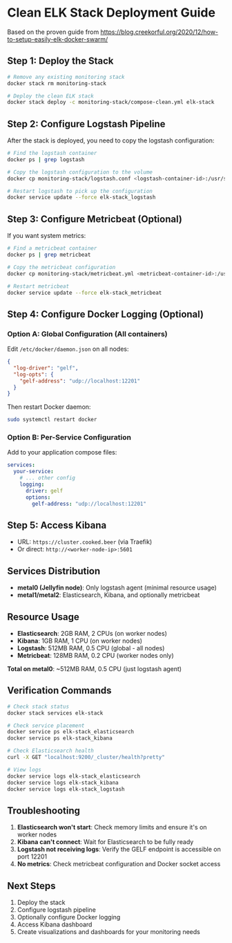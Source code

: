 # Clean ELK Stack Deployment Guide

Based on the proven guide from https://blog.creekorful.org/2020/12/how-to-setup-easily-elk-docker-swarm/

## Step 1: Deploy the Stack

```bash
# Remove any existing monitoring stack
docker stack rm monitoring-stack

# Deploy the clean ELK stack
docker stack deploy -c monitoring-stack/compose-clean.yml elk-stack
```

## Step 2: Configure Logstash Pipeline

After the stack is deployed, you need to copy the logstash configuration:

```bash
# Find the logstash container
docker ps | grep logstash

# Copy the logstash configuration to the volume
docker cp monitoring-stack/logstash.conf <logstash-container-id>:/usr/share/logstash/pipeline/logstash.conf

# Restart logstash to pick up the configuration
docker service update --force elk-stack_logstash
```

## Step 3: Configure Metricbeat (Optional)

If you want system metrics:

```bash
# Find a metricbeat container
docker ps | grep metricbeat

# Copy the metricbeat configuration
docker cp monitoring-stack/metricbeat.yml <metricbeat-container-id>:/usr/share/metricbeat/metricbeat.yml

# Restart metricbeat
docker service update --force elk-stack_metricbeat
```

## Step 4: Configure Docker Logging (Optional)

### Option A: Global Configuration (All containers)
Edit `/etc/docker/daemon.json` on all nodes:

```json
{
  "log-driver": "gelf",
  "log-opts": {
    "gelf-address": "udp://localhost:12201"
  }
}
```

Then restart Docker daemon:
```bash
sudo systemctl restart docker
```

### Option B: Per-Service Configuration
Add to your application compose files:

```yaml
services:
  your-service:
    # ... other config
    logging:
      driver: gelf
      options:
        gelf-address: "udp://localhost:12201"
```

## Step 5: Access Kibana

- URL: `https://cluster.cooked.beer` (via Traefik)
- Or direct: `http://<worker-node-ip>:5601`

## Services Distribution

- **metal0 (Jellyfin node)**: Only logstash agent (minimal resource usage)
- **metal1/metal2**: Elasticsearch, Kibana, and optionally metricbeat

## Resource Usage

- **Elasticsearch**: 2GB RAM, 2 CPUs (on worker nodes)
- **Kibana**: 1GB RAM, 1 CPU (on worker nodes)  
- **Logstash**: 512MB RAM, 0.5 CPU (global - all nodes)
- **Metricbeat**: 128MB RAM, 0.2 CPU (worker nodes only)

**Total on metal0**: ~512MB RAM, 0.5 CPU (just logstash agent)

## Verification Commands

```bash
# Check stack status
docker stack services elk-stack

# Check service placement
docker service ps elk-stack_elasticsearch
docker service ps elk-stack_kibana

# Check Elasticsearch health
curl -X GET "localhost:9200/_cluster/health?pretty"

# View logs
docker service logs elk-stack_elasticsearch
docker service logs elk-stack_kibana
docker service logs elk-stack_logstash
```

## Troubleshooting

1. **Elasticsearch won't start**: Check memory limits and ensure it's on worker nodes
2. **Kibana can't connect**: Wait for Elasticsearch to be fully ready
3. **Logstash not receiving logs**: Verify the GELF endpoint is accessible on port 12201
4. **No metrics**: Check metricbeat configuration and Docker socket access

## Next Steps

1. Deploy the stack
2. Configure logstash pipeline
3. Optionally configure Docker logging
4. Access Kibana dashboard
5. Create visualizations and dashboards for your monitoring needs
